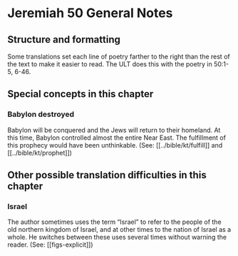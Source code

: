 # Jeremiah 50 General Notes
## Structure and formatting

Some translations set each line of poetry farther to the right than the rest of the text to make it easier to read. The ULT does this with the poetry in 50:1-5, 6-46.

## Special concepts in this chapter

### Babylon destroyed

Babylon will be conquered and the Jews will return to their homeland. At this time, Babylon controlled almost the entire Near East. The fulfillment of this prophecy would have been unthinkable. (See: [[../bible/kt/fulfill]] and [[../bible/kt/prophet]])

## Other possible translation difficulties in this chapter
### Israel
The author sometimes uses the term “Israel” to refer to the people of the old northern kingdom of Israel, and at other times to the nation of Israel as a whole. He switches between these uses several times without warning the reader. (See: [[figs-explicit]])
